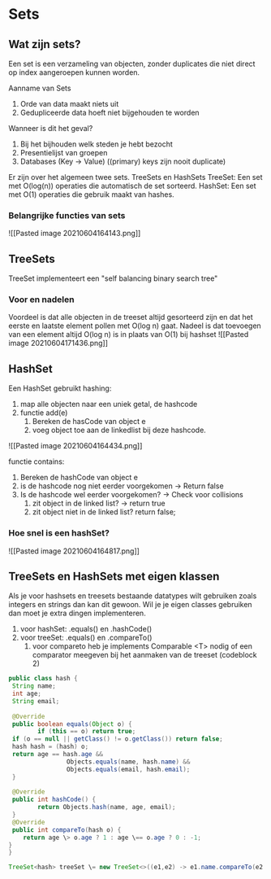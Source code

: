 # Sets
## Wat zijn sets?
Een set is een verzameling van objecten, zonder duplicates die niet direct op index aangeroepen kunnen worden.

Aanname van Sets
1. Orde van data maakt niets uit
2. Gedupliceerde data hoeft niet bijgehouden te worden

Wanneer is dit het geval?
1. Bij het bijhouden welk steden je hebt bezocht
2. Presentielijst van groepen
3. Databases (Key -> Value) ((primary) keys zijn nooit duplicate)

Er zijn over het algemeen twee sets. TreeSets en HashSets
TreeSet: Een set met O(log⁡(n)) operaties die automatisch de set sorteerd.
HashSet: Een set met O(1) operaties die gebruik maakt van hashes.

### Belangrijke functies van sets
![[Pasted image 20210604164143.png]]

## TreeSets
TreeSet implementeert een "self balancing binary search tree"
### Voor en nadelen
Voordeel is dat alle objecten in de treeset altijd gesorteerd zijn en dat het eerste en laatste element pollen met O(log n) gaat. Nadeel is dat toevoegen van een element altijd O(log n) is in plaats van O(1) bij hashset
![[Pasted image 20210604171436.png]]

## HashSet
Een HashSet gebruikt hashing:
1. map alle objecten naar een uniek getal, de hashcode
2. functie add(e)
	1. Bereken de hasCode van object e
	2. voeg object toe aan de linkedlist bij deze hashcode.

![[Pasted image 20210604164434.png]]

functie contains:
1. Bereken de hashCode van object e
2. is de hashcode nog niet eerder voorgekomen -> Return false
3. Is de hashcode wel eerder voorgekomen? -> Check voor collisions
	1. zit object in de linked list? -> return true
	2. zit object niet in de linked list? return false;

### Hoe snel is een hashSet?
![[Pasted image 20210604164817.png]]

## TreeSets en HashSets met eigen klassen
Als je voor hashsets en treesets bestaande datatypes wilt gebruiken zoals integers en strings dan kan dit gewoon. Wil je je eigen classes gebruiken dan moet je extra dingen implementeren.
1. voor hashSet: .equals() en .hashCode()
2. voor treeSet: .equals() en .compareTo()
	1. voor compareto heb je implements Comparable \<T> nodig of een comparator meegeven bij het aanmaken van de treeset (codeblock 2)

```java
public class hash {  
 String name;  
 int age;  
 String email;  
  
 @Override  
 public boolean equals(Object o) {  
        if (this == o) return true;  
 if (o == null || getClass() != o.getClass()) return false;  
 hash hash = (hash) o;  
 return age == hash.age &&  
                Objects.equals(name, hash.name) &&  
                Objects.equals(email, hash.email);  
 }  
  
 @Override  
 public int hashCode() {  
        return Objects.hash(name, age, email);  
 }  
 @Override  
 public int compareTo(hash o) {  
    return age \> o.age ? 1 : age \== o.age ? 0 : -1;  
}
}
```

```java
TreeSet<hash> treeSet \= new TreeSet<>((e1,e2) -> e1.name.compareTo(e2.name));
```
